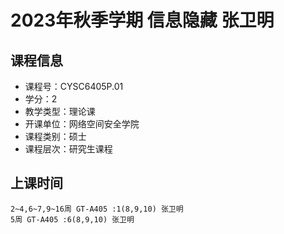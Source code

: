# 2023年秋季学期 信息隐藏 张卫明






## 课程信息

- 课程号：CYSC6405P.01
- 学分：2
- 教学类型：理论课
- 开课单位：网络空间安全学院
- 课程类别：硕士
- 课程层次：研究生课程

## 上课时间

```
2~4,6~7,9~16周 GT-A405 :1(8,9,10) 张卫明
5周 GT-A405 :6(8,9,10) 张卫明
```

